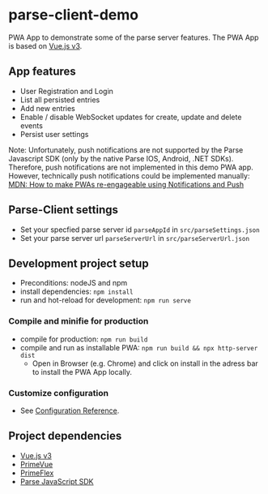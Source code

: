 # parse-client-demo
PWA App to demonstrate some of the parse server features. The PWA App is based on [Vue.js v3](https://vuejs.org/guide/introduction.html).

## App features
- User Registration and Login
- List all persisted entries
- Add new entries
- Enable / disable WebSocket updates for create, update and delete events
- Persist user settings

Note: Unfortunately, push notifications are not supported by the Parse Javascript SDK (only by the native Parse IOS, Android, .NET SDKs). Therefore, push notifications are not implemented in this demo PWA app. However, technically push notifications could be implemented manually: [MDN: How to make PWAs re-engageable using Notifications and Push](https://developer.mozilla.org/en-US/docs/Web/Progressive_web_apps/Re-engageable_Notifications_Push)

## Parse-Client settings
- Set your specfied parse server id `parseAppId` in `src/parseSettings.json`
- Set your parse server url `parseServerUrl` in `src/parseServerUrl.json`

## Development project setup
- Preconditions: nodeJS and npm
- install dependencies: `npm install`
- run and hot-reload for development: `npm run serve`

### Compile and minifie for production
- compile for production: `npm run build`
- compile and run as installable PWA: `npm run build && npx http-server dist`
  - Open in Browser (e.g. Chrome) and click on install in the adress bar to install the PWA App locally.
### Customize configuration
- See [Configuration Reference](https://cli.vuejs.org/config/).

## Project dependencies
- [Vue.js v3](https://vuejs.org/guide/introduction.html)
- [PrimeVue](https://www.primefaces.org/primevue/setup)
- [PrimeFlex](https://www.primefaces.org/primeflex/)
- [Parse JavaScript SDK](https://docs.parseplatform.org/js/guide/)


